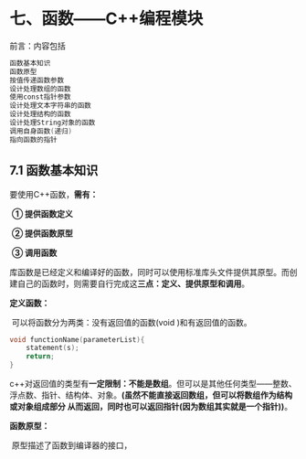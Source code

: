 # 七、函数——C++编程模块

前言：内容包括

```c++
函数基本知识
函数原型
按值传递函数参数
设计处理数组的函数
使用const指针参数
设计处理文本字符串的函数
设计处理结构的函数
设计处理String对象的函数
调用自身函数(递归)
指向函数的指针
```





## 7.1 函数基本知识

要使用C++函数，**需有：**

​	**① 提供函数定义**

​	**② 提供函数原型**

​	**③ 调用函数**

库函数是已经定义和编译好的函数，同时可以使用标准库头文件提供其原型。而创建自己的函数时，则需要自行完成这**三点：定义、提供原型和调用**。



**定义函数：**

​	可以将函数分为两类：没有返回值的函数(void )和有返回值的函数。

```c++
void functionName(parameterList){
	statement(s);
	return;
}
```

c++对返回值的类型有**一定限制：不能是数组**。但可以是其他任何类型——整数、浮点数、指针、结构体、对象。**(虽然不能直接返回数组，但可以将数组作为结构或对象组成部分 从而返回，同时也可以返回指针(因为数组其实就是一个指针))**。



**函数原型：**

​	原型描述了函数到编译器的接口，































